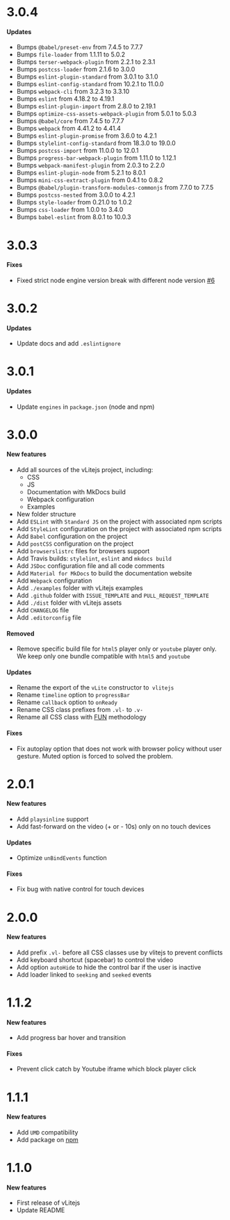# 3.0.4

#### Updates

* Bumps `@babel/preset-env` from 7.4.5 to 7.7.7
* Bumps `file-loader` from 1.1.11 to 5.0.2
* Bumps `terser-webpack-plugin` from 2.2.1 to 2.3.1
* Bumps `postcss-loader` from 2.1.6 to 3.0.0
* Bumps `eslint-plugin-standard` from 3.0.1 to 3.1.0
* Bumps `eslint-config-standard` from 10.2.1 to 11.0.0
* Bumps `webpack-cli` from 3.2.3 to 3.3.10
* Bumps `eslint` from 4.18.2 to 4.19.1
* Bumps `eslint-plugin-import` from 2.8.0 to 2.19.1
* Bumps `optimize-css-assets-webpack-plugin` from 5.0.1 to 5.0.3
* Bumps `@babel/core` from 7.4.5 to 7.7.7
* Bumps `webpack` from 4.41.2 to 4.41.4
* Bumps `eslint-plugin-promise` from 3.6.0 to 4.2.1
* Bumps `stylelint-config-standard` from 18.3.0 to 19.0.0
* Bumps `postcss-import` from 11.0.0 to 12.0.1
* Bumps `progress-bar-webpack-plugin` from 1.11.0 to 1.12.1
* Bumps `webpack-manifest-plugin` from 2.0.3 to 2.2.0
* Bumps `eslint-plugin-node` from 5.2.1 to 8.0.1
* Bumps `mini-css-extract-plugin` from 0.4.1 to 0.8.2
* Bumps `@babel/plugin-transform-modules-commonjs` from 7.7.0 to 7.7.5
* Bumps `postcss-nested` from 3.0.0 to 4.2.1
* Bumps `style-loader` from 0.21.0 to 1.0.2
* Bumps `css-loader` from 1.0.0 to 3.4.0
* Bumps `babel-eslint` from 8.0.1 to 10.0.3


# 3.0.3

#### Fixes

* Fixed strict node engine version break with different node version [#6](https://github.com/yoriiis/vlitejs/issues/6)


# 3.0.2

#### Updates

* Update docs and add `.eslintignore`


# 3.0.1

#### Updates

* Update `engines` in `package.json` (node and npm)


# 3.0.0

#### New features

* Add all sources of the vLitejs project, including:
    * CSS
    * JS
    * Documentation with MkDocs build
    * Webpack configuration
    * Examples
* New folder structure
* Add `ESLint` with `Standard JS` on the project with associated npm scripts
* Add `StyleLint` configuration on the project with associated npm scripts
* Add `Babel` configuration on the project
* Add `postCSS` configuration on the project
* Add `browserslistrc` files for browsers support
* Add Travis builds: `stylelint`, `eslint` and `mkdocs build`
* Add `JSDoc` configuration file and all code comments
* Add `Material for MkDocs` to build the documentation website
* Add `Webpack` configuration
* Add `./examples` folder with vLitejs examples
* Add `.github` folder with `ISSUE_TEMPLATE` and `PULL_REQUEST_TEMPLATE`
* Add `./dist` folder with vLitejs assets
* Add `CHANGELOG` file
* Add `.editorconfig` file

#### Removed

* Remove specific build file for `html5` player only or `youtube` player only. We keep only one bundle compatible with `html5` and `youtube`

#### Updates

* Rename the export of the `vLite` constructor to` vlitejs`
* Rename `timeline` option to `progressBar`
* Rename `callback` option to `onReady`
* Rename CSS class prefixes from `.vl-` to `.v-`
* Rename all CSS class with [FUN](https://benfrain.com/enduring-css-writing-style-sheets-rapidly-changing-long-lived-projects/#h-H2_5) methodology

#### Fixes

* Fix autoplay option that does not work with browser policy without user gesture. Muted option is forced to solved the problem.


# 2.0.1

#### New features

* Add `playsinline` support
* Add fast-forward on the video (+ or - 10s) only on no touch devices

#### Updates

* Optimize `unBindEvents` function

#### Fixes

* Fix bug with native control for touch devices


# 2.0.0

#### New features

* Add prefix `.vl-` before all CSS classes use by vlitejs to prevent conflicts
* Add keyboard shortcut (spacebar) to control the video
* Add option `autoHide` to hide the control bar if the user is inactive
* Add loader linked to `seeking` and `seeked` events


# 1.1.2

#### New features

* Add progress bar hover and transition

#### Fixes

* Prevent click catch by Youtube iframe which block player click


# 1.1.1

#### New features

* Add `UMD` compatibility
* Add package on [npm](https://www.npmjs.com/package/vlitejs)


# 1.1.0

#### New features

* First release of vLitejs
* Update README
